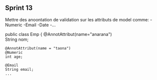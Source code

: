 ## Sprint 13
Mettre des anoontation de validation sur les attributs de model comme:
-Numeric
-Email
-Date
-...

public class Emp {
    @AnnotAttribut(name="anarana")    
    String nom;

    @AnnotAttribut(name = "taona")
    @Numeric
    int age;

    @Email
    String email;
    ...



